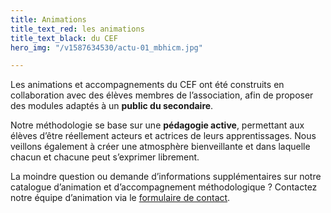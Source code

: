 ```yaml
---
title: Animations
title_text_red: les animations
title_text_black: du CEF
hero_img: "/v1587634530/actu-01_mbhicm.jpg"

---
```

Les animations et accompagnements du CEF ont été construits en collaboration avec des élèves membres de l’association, afin de proposer des modules adaptés à un **public du secondaire**.

Notre méthodologie se base sur une **pédagogie active**, permettant aux élèves d’être réellement acteurs et actrices de leurs apprentissages. Nous veillons également à créer une atmosphère bienveillante et dans laquelle chacun et chacune peut s’exprimer librement.

La moindre question ou demande d’informations supplémentaires sur notre catalogue d’animation et d’accompagnement méthodologique ? Contactez notre équipe d’animation via le [formulaire de contact](/contact).